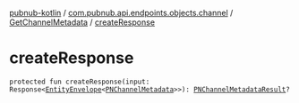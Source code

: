 [pubnub-kotlin](../../index.md) / [com.pubnub.api.endpoints.objects.channel](../index.md) / [GetChannelMetadata](index.md) / [createResponse](./create-response.md)

# createResponse

`protected fun createResponse(input: Response<`[`EntityEnvelope`](../../com.pubnub.api.models.server.objects_api/-entity-envelope/index.md)`<`[`PNChannelMetadata`](../../com.pubnub.api.models.consumer.objects.channel/-p-n-channel-metadata/index.md)`>>): `[`PNChannelMetadataResult`](../../com.pubnub.api.models.consumer.objects.channel/-p-n-channel-metadata-result/index.md)`?`